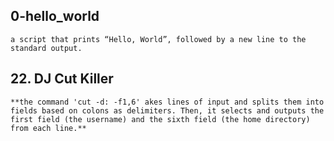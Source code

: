 ## 0-hello_world
	a script that prints “Hello, World”, followed by a new line to the standard output.

## 22. DJ Cut Killer
	**the command 'cut -d: -f1,6' akes lines of input and splits them into fields based on colons as delimiters. Then, it selects and outputs the first field (the username) and the sixth field (the home directory) from each line.**
